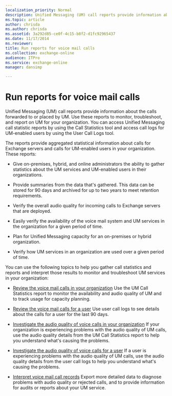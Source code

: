 ```yaml
---
localization_priority: Normal
description: Unified Messaging (UM) call reports provide information about the calls forwarded to or placed by UM. Use these reports to monitor, troubleshoot, and report on UM for your organization. You can access Unified Messaging call statistic reports by using the Call Statistics tool and access call logs for UM-enabled users by using the User Call Logs tool.
ms.topic: article
author: chrisda
ms.author: chrisda
ms.assetid: 3a292d85-ce0f-4c15-b8f2-d1fc92965437
ms.date: 11/17/2014
ms.reviewer: 
title: Run reports for voice mail calls
ms.collection: exchange-online
audience: ITPro
ms.service: exchange-online
manager: dansimp

---
```


# Run reports for voice mail calls

Unified Messaging (UM) call reports provide information about the calls forwarded to or placed by UM. Use these reports to monitor, troubleshoot, and report on UM for your organization. You can access Unified Messaging call statistic reports by using the Call Statistics tool and access call logs for UM-enabled users by using the User Call Logs tool.

The reports provide aggregated statistical information about calls for Exchange servers and calls for UM-enabled users in your organization. These reports:

- Give on-premises, hybrid, and online administrators the ability to gather statistics about the UM services and UM-enabled users in their organizations.

- Provide summaries from the data that's gathered. This data can be stored for 90 days and archived for up to two years to meet retention requirements.

- Verify the overall audio quality for incoming calls to Exchange servers that are deployed.

- Easily verify the availability of the voice mail system and UM services in the organization for a given period of time.

- Plan for Unified Messaging capacity for an on-premises or hybrid organization.

- Verify how UM services in an organization are used over a given period of time.

You can use the following topics to help you gather call statistics and reports and interpret those results to monitor and troubleshoot UM services in your organization:

- [Review the voice mail calls in your organization](review-voice-mail-calls-for-organization.md) Use the UM Call Statistics report to monitor the availability and audio quality of UM and to track usage for capacity planning.

- [Review the voice mail calls for a user](review-voice-mail-calls-for-user.md) Use user call logs to see details about the calls for a user for the last 90 days.

- [Investigate the audio quality of voice calls in your organization](audio-quality-of-voice-calls-in-organization.md) If your organization is experiencing problems with the audio quality of UM calls, use the audio quality details from the UM Call Statistics report to help you understand what's causing the problems.

- [Investigate the audio quality of voice calls for a user](audio-quality-of-voice-calls-for-user.md) If a user is experiencing problems with the audio quality of UM calls, use the audio quality details from the user call logs to help you understand what's causing the problems.

- [Interpret voice mail call records](interpret-voice-mail-call-records.md) Export more detailed data to diagnose problems with audio quality or rejected calls, and to provide information for audits or reports about your UM service.




